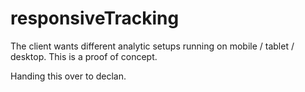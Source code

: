 responsiveTracking
==================

The client wants different analytic setups running on mobile / tablet / desktop. This is a proof of concept.

Handing this over to declan.
